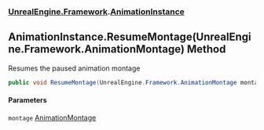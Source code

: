 ### [UnrealEngine.Framework](./UnrealEngine-Framework.md 'UnrealEngine.Framework').[AnimationInstance](./AnimationInstance.md 'UnrealEngine.Framework.AnimationInstance')
## AnimationInstance.ResumeMontage(UnrealEngine.Framework.AnimationMontage) Method
Resumes the paused animation montage  
```csharp
public void ResumeMontage(UnrealEngine.Framework.AnimationMontage montage);
```
#### Parameters
<a name='UnrealEngine-Framework-AnimationInstance-ResumeMontage(UnrealEngine-Framework-AnimationMontage)-montage'></a>
`montage` [AnimationMontage](./AnimationMontage.md 'UnrealEngine.Framework.AnimationMontage')  
  
